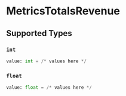 # MetricsTotalsRevenue


## Supported Types

### `int`

```python
value: int = /* values here */
```

### `float`

```python
value: float = /* values here */
```

